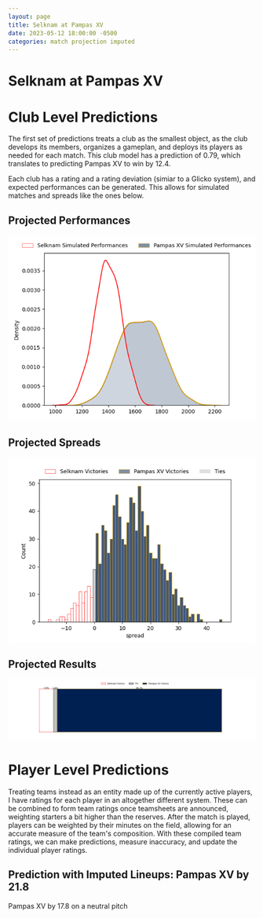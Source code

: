 ```yaml
---  
layout: page  
title: Selknam at Pampas XV  
date: 2023-05-12 18:00:00 -0500  
categories: match projection imputed  
---
```

# Selknam at Pampas XV

# Club Level Predictions


The first set of predictions treats a club as the smallest object, as the club develops its members, organizes a gameplan, and deploys its players as needed for each match. This club model has a prediction of 0.79, which translates to predicting Pampas XV to win by 12.4.

Each club has a rating and a rating deviation (simiar to a Glicko system), and expected performances can be generated. This allows for simulated matches and spreads like the ones below.
## Projected Performances


![Projected Performances](plots/performances_2023-05-12-PampasXV-Selknam.png)
## Projected Spreads


![Projected Spreads](plots/spreads_2023-05-12-PampasXV-Selknam.png)
## Projected Results


![Projected Results](plots/resultbar_2023-05-12-PampasXV-Selknam.png)
# Player Level Predictions


Treating teams instead as an entity made up of the currently active players, I have ratings for each player in an altogether different system. These can be combined to form team ratings once teamsheets are announced, weighting starters a bit higher than the reserves. After the match is played, players can be weighted by their minutes on the field, allowing for an accurate measure of the team's composition. With these compiled team ratings, we can make predictions, measure inaccuracy, and update the individual player ratings.
## Prediction with Imputed Lineups: Pampas XV by 21.8


Pampas XV by 17.8 on a neutral pitch

